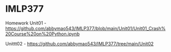 # IMLP377
Homework
Unit01 - <https://github.com/abbymao543/IMLP377/blob/main/Unit01/Unit01_Crash%20Course%20on%20Python.ipynb>

Unittt02 - <https://github.com/abbymao543/IMLP377/tree/main/Unit02>
